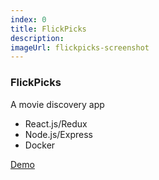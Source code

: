```yaml
---
index: 0
title: FlickPicks
description:
imageUrl: flickpicks-screenshot
---
```

### FlickPicks

A movie discovery app

* React.js/Redux
* Node.js/Express
* Docker

[Demo](https://flickpicks.victorwang.info)